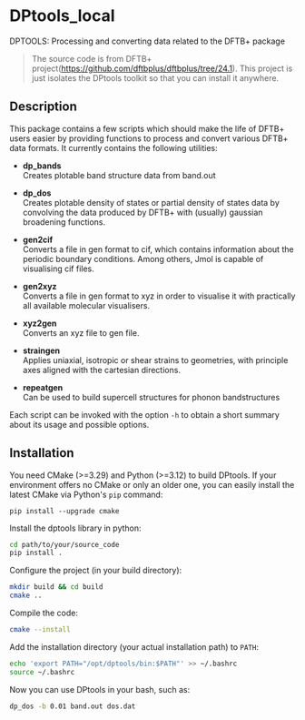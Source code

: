 # DPtools_local

DPTOOLS: Processing and converting data related to the DFTB+ package

> The source code is from DFTB+ project(<https://github.com/dftbplus/dftbplus/tree/24.1>). This project is just isolates the DPtools toolkit so that you can install it anywhere.

## Description
This package contains a few scripts which should make the life of
DFTB+ users easier by providing functions to process and convert
various DFTB+ data formats. It currently contains the following
utilities:

* **dp_bands**  
  Creates plotable band structure data from band.out

* **dp_dos**  
  Creates plotable density of states or partial density of states data
  by convolving the data produced by DFTB+ with (usually) gaussian
  broadening functions.

* **gen2cif**  
  Converts a file in gen format to cif, which contains information
  about the periodic boundary conditions. Among others, Jmol is
  capable of visualising cif files.

* **gen2xyz**  
  Converts a file in gen format to xyz in order to visualise it with
  practically all available molecular visualisers.

* **xyz2gen**  
  Converts an xyz file to gen file.

* **straingen**  
  Applies uniaxial, isotropic or shear strains to geometries,
  with principle axes aligned with the cartesian directions.

* **repeatgen**  
  Can be used to build supercell structures for phonon bandstructures

Each script can be invoked with the option ``-h`` to obtain a short
summary about its usage and possible options.

## Installation

You need CMake (>=3.29) and Python (>=3.12) to build DPtools.  If your environment offers no CMake or only an older one, you can easily install the latest CMake via Python's ``pip`` command:
```
pip install --upgrade cmake
```
Install the dptools library in python:
```bash
cd path/to/your/source_code
pip install .
```
Configure the project (in your build directory):
```bash
mkdir build && cd build
cmake ..
```
Compile the code:
```bash
cmake --install
```
Add the installation directory (your actual installation path) to ``PATH``:
```bash
echo 'export PATH="/opt/dptools/bin:$PATH"' >> ~/.bashrc
source ~/.bashrc
```
Now you can use DPtools in your bash, such as:
```bash
dp_dos -b 0.01 band.out dos.dat
```